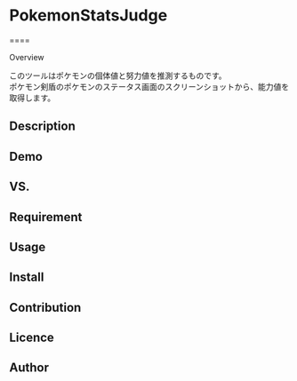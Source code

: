 # PokemonStatsJudge
====

Overview

このツールはポケモンの個体値と努力値を推測するものです。<br>
ポケモン剣盾のポケモンのステータス画面のスクリーンショットから、能力値を取得します。

## Description

## Demo

## VS. 

## Requirement

## Usage

## Install

## Contribution

## Licence

## Author

